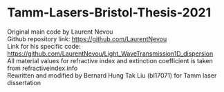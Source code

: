 # Tamm-Lasers-Bristol-Thesis-2021
Original main code by Laurent Nevou<br />
Github repository link: https://github.com/LaurentNevou<br />
Link for his specific code:<br />
https://github.com/LaurentNevou/Light_WaveTransmission1D_dispersion<br />
All material values for refractive index and extinction coefficient is taken from refractiveindex.info<br />
Rewritten and modified by Bernard Hung Tak Liu (bl17071) for Tamm laser dissertation<br />
